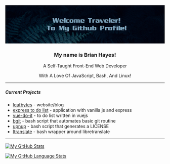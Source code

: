 <!-- [alt text]("./assets/leaves_banner.png") -->
<img src="./assets/leaves_banner.png">
<h3 align="center">My name is Brian Hayes!</h3>
<p align="center">A Self-Taught Front-End Web Developer</p>
<p align="center">With A Love Of JavaScript, Bash, And Linux!</p>

---

##### Current Projects

* [leafbytes](https://leafbytes.com) - website/blog
* [express to do list](https://github.com/tomit4/express_todo) - application with vanilla js and express
* [vue-do-it](https://github.com/tomit4/vue_do_it) - to do list written in vuejs
* [bgit](https://github.com/tomit4/bgit) - bash script that automates basic git routine
* [upnup](https://github.com/tomit4/upnup) - bash script that generates a LICENSE
* [ltranslate](https://github.com/tomit4/ltranslate) - bash wrapper around libretranslate

---

[![My GitHub Stats](https://github-readme-stats.vercel.app/api/?username=tomit4&count_private=true&theme=transparent&showicons=true&hide_rank=true&hide_title=true&disable_animations=true)]()

[![My GitHub Language Stats](https://github-readme-stats.vercel.app/api/top-langs/?username=tomit4&langs_count=6&theme=transparent&hide_title=true&layout=compact)]()

